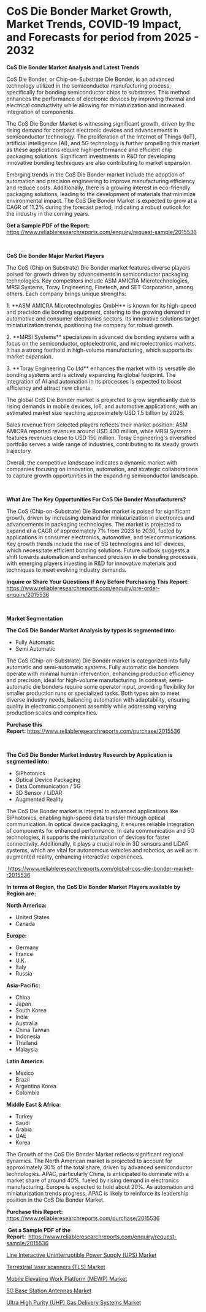 <p><h1>CoS Die Bonder Market Growth, Market Trends, COVID-19 Impact, and Forecasts for period from 2025 - 2032</h1></p><p><strong>CoS Die Bonder Market Analysis and Latest Trends</strong></p>
<p><p>CoS Die Bonder, or Chip-on-Substrate Die Bonder, is an advanced technology utilized in the semiconductor manufacturing process, specifically for bonding semiconductor chips to substrates. This method enhances the performance of electronic devices by improving thermal and electrical conductivity while allowing for miniaturization and increased integration of components.</p><p>The CoS Die Bonder Market is witnessing significant growth, driven by the rising demand for compact electronic devices and advancements in semiconductor technology. The proliferation of the Internet of Things (IoT), artificial intelligence (AI), and 5G technology is further propelling this market as these applications require high-performance and efficient chip packaging solutions. Significant investments in R&D for developing innovative bonding techniques are also contributing to market expansion.</p><p>Emerging trends in the CoS Die Bonder market include the adoption of automation and precision engineering to improve manufacturing efficiency and reduce costs. Additionally, there is a growing interest in eco-friendly packaging solutions, leading to the development of materials that minimize environmental impact. The CoS Die Bonder Market is expected to grow at a CAGR of 11.2% during the forecast period, indicating a robust outlook for the industry in the coming years.</p></p>
<p><strong>Get a Sample PDF of the Report:&nbsp;</strong> <a href="https://www.reliableresearchreports.com/enquiry/request-sample/2015536?utm_campaign=3446&utm_medium=2&utm_source=Github&utm_content=ia&utm_term=29032025&utm_id=cos-die-bonder">https://www.reliableresearchreports.com/enquiry/request-sample/2015536</a></p>
<p>&nbsp;</p>
<p><strong>CoS Die Bonder Major Market Players</strong></p>
<p><p>The CoS (Chip on Substrate) Die Bonder market features diverse players poised for growth driven by advancements in semiconductor packaging technologies. Key competitors include ASM AMICRA Microtechnologies, MRSI Systems, Toray Engineering, Finetech, and SET Corporation, among others. Each company brings unique strengths: </p><p>1. **ASM AMICRA Microtechnologies GmbH** is known for its high-speed and precision die bonding equipment, catering to the growing demand in automotive and consumer electronics sectors. Its innovative solutions target miniaturization trends, positioning the company for robust growth.</p><p>2. **MRSI Systems** specializes in advanced die bonding systems with a focus on the semiconductor, optoelectronic, and microelectronics markets. It has a strong foothold in high-volume manufacturing, which supports its market expansion.</p><p>3. **Toray Engineering Co Ltd** enhances the market with its versatile die bonding systems and is actively expanding its global footprint. The integration of AI and automation in its processes is expected to boost efficiency and attract new clients.</p><p>The global CoS Die Bonder market is projected to grow significantly due to rising demands in mobile devices, IoT, and automotive applications, with an estimated market size reaching approximately USD 1.5 billion by 2026.</p><p>Sales revenue from selected players reflects their market position: ASM AMICRA reported revenues around USD 400 million, while MRSI Systems features revenues close to USD 150 million. Toray Engineering's diversified portfolio serves a wide range of industries, contributing to its steady growth trajectory.</p><p>Overall, the competitive landscape indicates a dynamic market with companies focusing on innovation, automation, and strategic collaborations to capture growth opportunities in the expanding semiconductor landscape.</p></p>
<p>&nbsp;</p>
<p><strong>What Are The Key Opportunities For CoS Die Bonder Manufacturers?</strong></p>
<p><p>The CoS (Chip-on-Substrate) Die Bonder market is poised for significant growth, driven by increasing demand for miniaturization in electronics and advancements in packaging technologies. The market is projected to expand at a CAGR of approximately 7% from 2023 to 2030, fueled by applications in consumer electronics, automotive, and telecommunications. Key growth trends include the rise of 5G technologies and IoT devices, which necessitate efficient bonding solutions. Future outlook suggests a shift towards automation and enhanced precision in die bonding processes, with emerging players investing in R&D for innovative materials and techniques to meet evolving industry demands.</p></p>
<p><strong>Inquire or Share Your Questions If Any Before Purchasing This Report:</strong> <a href="https://www.reliableresearchreports.com/enquiry/pre-order-enquiry/2015536?utm_campaign=3446&utm_medium=2&utm_source=Github&utm_content=ia&utm_term=29032025&utm_id=cos-die-bonder">https://www.reliableresearchreports.com/enquiry/pre-order-enquiry/2015536</a></p>
<p>&nbsp;</p>
<p><strong>Market Segmentation</strong></p>
<p><strong>The CoS Die Bonder Market Analysis by types is segmented into:</strong></p>
<p><ul><li>Fully Automatic</li><li>Semi Automatic</li></ul></p>
<p><p>The CoS (Chip-on-Substrate) Die Bonder market is categorized into fully automatic and semi-automatic systems. Fully automatic die bonders operate with minimal human intervention, enhancing production efficiency and precision, ideal for high-volume manufacturing. In contrast, semi-automatic die bonders require some operator input, providing flexibility for smaller production runs or specialized tasks. Both types aim to meet diverse industry needs, balancing automation with adaptability, ensuring quality in electronic component assembly while addressing varying production scales and complexities.</p></p>
<p><strong>Purchase this Report:&nbsp;</strong><a href="https://www.reliableresearchreports.com/purchase/2015536?utm_campaign=3446&utm_medium=2&utm_source=Github&utm_content=ia&utm_term=29032025&utm_id=cos-die-bonder">https://www.reliableresearchreports.com/purchase/2015536</a></p>
<p>&nbsp;</p>
<p><strong>The CoS Die Bonder Market Industry Research by Application is segmented into:</strong></p>
<p><ul><li>SiPhotonics</li><li>Optical Device Packaging</li><li>Data Communication / 5G</li><li>3D Sensor / LiDAR</li><li>Augmented Reality</li></ul></p>
<p><p>The CoS Die Bonder market is integral to advanced applications like SiPhotonics, enabling high-speed data transfer through optical communication. In optical device packaging, it ensures reliable integration of components for enhanced performance. In data communication and 5G technologies, it supports the miniaturization of devices for faster connectivity. Additionally, it plays a crucial role in 3D sensors and LiDAR systems, which are vital for autonomous vehicles and robotics, as well as in augmented reality, enhancing interactive experiences.</p></p>
<p><a href="https://www.reliableresearchreports.com/global-cos-die-bonder-market-r2015536?utm_campaign=3446&utm_medium=2&utm_source=Github&utm_content=ia&utm_term=29032025&utm_id=cos-die-bonder">&nbsp;https://www.reliableresearchreports.com/global-cos-die-bonder-market-r2015536</a></p>
<p><strong>In terms of Region, the CoS Die Bonder Market Players available by Region are:</strong></p>
<p>
    <p> <strong> North America: </strong>
        <ul>
            <li>United States</li>
            <li>Canada</li>
        </ul>
        </p> 
    <p> <strong> Europe: </strong>
        <ul>
            <li>Germany</li>
            <li>France</li>
            <li>U.K.</li>
            <li>Italy</li>
            <li>Russia</li>
        </ul>
        </p> 
    <p> <strong> Asia-Pacific: </strong>
        <ul>
            <li>China</li>
            <li>Japan</li>
            <li>South Korea</li>
            <li>India</li>
            <li>Australia</li>
            <li>China Taiwan</li>
            <li>Indonesia</li>
            <li>Thailand</li>
            <li>Malaysia</li>
        </ul>
        </p> 
    <p> <strong> Latin America: </strong>
        <ul>
            <li>Mexico</li>
            <li>Brazil</li>
            <li>Argentina Korea</li>
            <li>Colombia</li>
        </ul>
        </p> 
    <p> <strong> Middle East & Africa: </strong>
        <ul>
            <li>Turkey</li>
            <li>Saudi</li>
            <li>Arabia</li>
            <li>UAE</li>
            <li>Korea</li>
        </ul>
    </p>
    </p>
<p><p>The Growth of the CoS Die Bonder Market reflects significant regional dynamics. The North American market is projected to account for approximately 30% of the total share, driven by advanced semiconductor technologies. APAC, particularly China, is anticipated to dominate with a market share of around 40%, fueled by rising demand in electronics manufacturing. Europe is expected to hold about 20%. As automation and miniaturization trends progress, APAC is likely to reinforce its leadership position in the CoS Die Bonder Market.</p></p>
<p><strong>Purchase this Report: </strong><a href="https://www.reliableresearchreports.com/purchase/2015536?utm_campaign=3446&utm_medium=2&utm_source=Github&utm_content=ia&utm_term=29032025&utm_id=cos-die-bonder">https://www.reliableresearchreports.com/purchase/2015536</a></p>
<p>&nbsp;<strong>Get a Sample PDF of the Report:&nbsp;&nbsp;</strong><a href="https://www.reliableresearchreports.com/enquiry/request-sample/2015536?utm_campaign=3446&utm_medium=2&utm_source=Github&utm_content=ia&utm_term=29032025&utm_id=cos-die-bonder">https://www.reliableresearchreports.com/enquiry/request-sample/2015536</a></p>
<p><strong></strong></p>
<p><p><a href="https://www.linkedin.com/pulse/investing-line-interactive-uninterruptible-power-supply-83hve?utm_campaign=3446&utm_medium=2&utm_source=Github&utm_content=ia&utm_term=29032025&utm_id=cos-die-bonder">Line Interactive Uninterruptible Power Supply (UPS) Market</a></p><p><a href="https://www.linkedin.com/pulse/terrestrial-laser-scanners-tls-market-analysis-major-challenges-kxzce?utm_campaign=3446&utm_medium=2&utm_source=Github&utm_content=ia&utm_term=29032025&utm_id=cos-die-bonder">Terrestrial laser scanners (TLS) Market</a></p><p><a href="https://www.linkedin.com/pulse/mobile-elevating-work-platform-mewp-market-research-report-provides-2mcoe?utm_campaign=3446&utm_medium=2&utm_source=Github&utm_content=ia&utm_term=29032025&utm_id=cos-die-bonder">Mobile Elevating Work Platform (MEWP) Market</a></p><p><a href="https://github.com/popoialraih3/Market-Research-Report-List-1/blob/main/5g-base-station-antennas-market.md?utm_campaign=3446&utm_medium=2&utm_source=Github&utm_content=ia&utm_term=29032025&utm_id=cos-die-bonder">5G Base Station Antennas Market</a></p><p><a href="https://www.linkedin.com/pulse/projected-growth-ultra-high-purity-uhp-gas-delivery-systems-nx1ae?utm_campaign=3446&utm_medium=2&utm_source=Github&utm_content=ia&utm_term=29032025&utm_id=cos-die-bonder">Ultra High Purity (UHP) Gas Delivery Systems Market</a></p></p>
